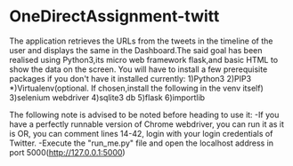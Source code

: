 # OneDirectAssignment-twitt

The application retrieves the URLs from the tweets in the timeline of the user and displays the same in the Dashboard.The said goal has been realised using Python3,its micro web framework flask,and basic HTML to show the data on the screen.
You will have to install a few prerequisite packages if you don't have it installed currently:
1)Python3
2)PIP3
*)Virtualenv(optional. If chosen,install the following in the venv itself)
  3)selenium webdriver
  4)sqlite3 db
  5)flask
  6)importlib

The following note is advised to be noted before heading to use it:
-If you have a perfectly runnable version of Chrome webdriver, you can run it as it is OR, you can comment lines 14-42, login with your login credentials of Twitter.
-Execute the "run_me.py" file and open the localhost address in port 5000(http://127.0.0.1:5000)




